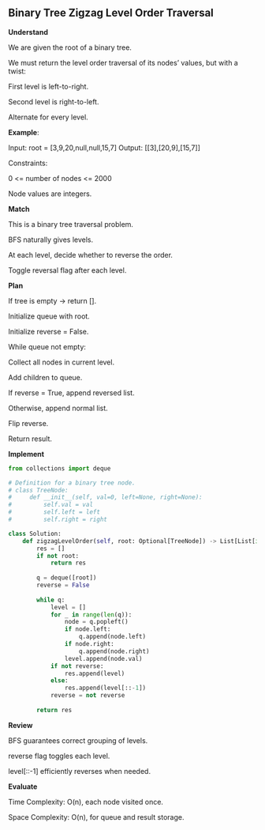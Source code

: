 ## Binary Tree Zigzag Level Order Traversal
**Understand**

We are given the root of a binary tree.

We must return the level order traversal of its nodes’ values, but with a twist:

First level is left-to-right.

Second level is right-to-left.

Alternate for every level.

**Example**:

Input: root = [3,9,20,null,null,15,7]
Output: [[3],[20,9],[15,7]]


Constraints:

0 <= number of nodes <= 2000

Node values are integers.

**Match**

This is a binary tree traversal problem.

BFS naturally gives levels.

At each level, decide whether to reverse the order.

Toggle reversal flag after each level.

**Plan**

If tree is empty → return [].

Initialize queue with root.

Initialize reverse = False.

While queue not empty:

Collect all nodes in current level.

Add children to queue.

If reverse = True, append reversed list.

Otherwise, append normal list.

Flip reverse.

Return result.

**Implement**
```py
from collections import deque

# Definition for a binary tree node.
# class TreeNode:
#     def __init__(self, val=0, left=None, right=None):
#         self.val = val
#         self.left = left
#         self.right = right

class Solution:
    def zigzagLevelOrder(self, root: Optional[TreeNode]) -> List[List[int]]:
        res = []
        if not root:
            return res
        
        q = deque([root])
        reverse = False
        
        while q:
            level = []
            for _ in range(len(q)):
                node = q.popleft()
                if node.left:
                    q.append(node.left)
                if node.right:
                    q.append(node.right)
                level.append(node.val)
            if not reverse:
                res.append(level)
            else:
                res.append(level[::-1])
            reverse = not reverse
        
        return res
```

**Review**

BFS guarantees correct grouping of levels.

reverse flag toggles each level.

level[::-1] efficiently reverses when needed.

**Evaluate**

Time Complexity: O(n), each node visited once.

Space Complexity: O(n), for queue and result storage.